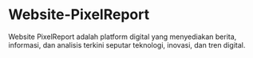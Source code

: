 # Website-PixelReport
Website PixelReport adalah platform digital yang menyediakan berita, informasi, dan analisis terkini seputar teknologi, inovasi, dan tren digital. 

